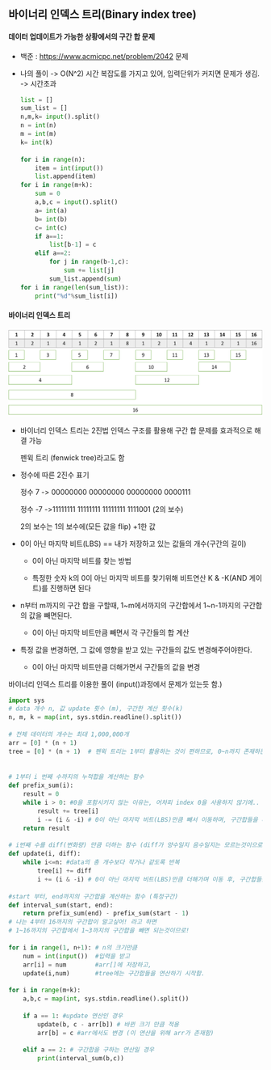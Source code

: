 ## 바이너리 인덱스 트리(Binary index tree)

#### 데이터 업데이트가 가능한 상황에서의 구간 합 문제

- 백준 : https://www.acmicpc.net/problem/2042 문제

- 나의 풀이 -> O(N^2) 시간 복잡도를 가지고 있어, 입력단위가 커지면 문제가 생김. -> 시간초과

  ```python
  list = []
  sum_list = []
  n,m,k= input().split()
  n = int(n)
  m = int(m)
  k= int(k)
  
  for i in range(n):
      item = int(input())
      list.append(item)
  for i in range(m+k):
      sum = 0
      a,b,c = input().split()
      a= int(a)
      b= int(b)
      c= int(c)
      if a==1:
          list[b-1] = c
      elif a==2:
          for j in range(b-1,c):
              sum += list[j]
          sum_list.append(sum)
  for i in range(len(sum_list)):
      print("%d"%sum_list[i])
  ```

#### 바이너리 인덱스 트리

![bit1](4.Binary%20index%20tree.assets/bit1.png)

- 바이너리 인덱스 트리는 2진법 인덱스 구조를 활용해 구간 합 문제를 효과적으로 해결 가능

  펜윅 트리 (fenwick tree)라고도 함

- 정수에 따른 2진수 표기

  정수 7 -> 00000000 00000000 00000000 0000111

  정수 -7 ->11111111 11111111 11111111 1111001 (2의 보수) 

  2의 보수는 1의 보수에(모든 값을 flip) +1한 값

- 0이 아닌 마지막 비트(LBS) == 내가 저장하고 있는 값들의 개수(구간의 길이)

  - 0이 아닌 마지막 비트를 찾는 방법

  - 특정한 숫자 k의 0이 아닌 마지막 비트를 찾기위해 비트연산 K & -K(AND 게이트)를 진행하면 된다

- n부터 m까지의 구간 합을 구할때, 1~m에서까지의 구간합에서 1~n-1까지의 구간합의 값을 빼면된다.

  - 0이 아닌 마지막 비트만큼 빼면서 각 구간들의 합 계산

- 특정 값을 변경하면, 그 값에 영향을 받고 있는 구간들의 값도 변경해주어야한다.

  - 0이 아닌 마지막 비트만큼 더해가면서 구간들의 값을 변경



바이너리 인덱스 트리를 이용한 풀이 (input()과정에서 문제가 있는듯 함.)

```python
import sys
# data 개수 n, 값 update 횟수 (m), 구간한 계산 횟수(k)
n, m, k = map(int, sys.stdin.readline().split())

# 전체 데이터의 개수는 최대 1,000,000개
arr = [0] * (n + 1)
tree = [0] * (n + 1)  # 펜윅 트리는 1부터 활용하는 것이 편하므로, 0~n까지 존재하는 리스트를 만듬.


# 1부터 i 번째 수까지의 누적합을 계산하는 함수
def prefix_sum(i):
    result = 0
    while i > 0: #0을 포함시키지 않는 이유는, 어차피 index 0을 사용하지 않기에..
        result += tree[i]
        i -= (i & -i) # 0이 아닌 마지막 비트(LBS)만큼 빼서 이동하며, 구간합들을 더해간다.
    return result

# i번째 수를 diff(변화량) 만큼 더하는 함수 (diff가 양수일지 음수일지는 모르는것이으로 update)
def update(i, diff):
    while i<=n: #data의 총 개수보다 작거나 같도록 반복
        tree[i] += diff
        i += (i & -i) # 0이 아닌 마지막 비트(LBS)만큼 더해가며 이동 후, 구간합들을 수정해줍니다.

#start 부터, end까지의 구간합을 계산하는 함수 (특정구간)
def interval_sum(start, end):
    return prefix_sum(end) - prefix_sum(start - 1)
# 나는 4부터 16까지의 구간합이 알고싶어! 라고 하면
# 1~16까지의 구간합에서 1~3까지의 구간합을 빼면 되는것이므로!

for i in range(1, n+1): # n의 크기만큼
    num = int(input())  #입력을 받고
    arr[i] = num        #arr[]에 저장하고,
    update(i,num)       #tree에는 구간합들을 연산하기 시작함.

for i in range(m+k):
    a,b,c = map(int, sys.stdin.readline().split())

    if a == 1: #update 연산인 경우
        update(b, c - arr[b]) # 바뀐 크기 만큼 적용
        arr[b] = c #arr에서도 변경 (이 연산을 위해 arr가 존재함)

    elif a == 2: # 구간합을 구하는 연산일 경우
        print(interval_sum(b,c))
```